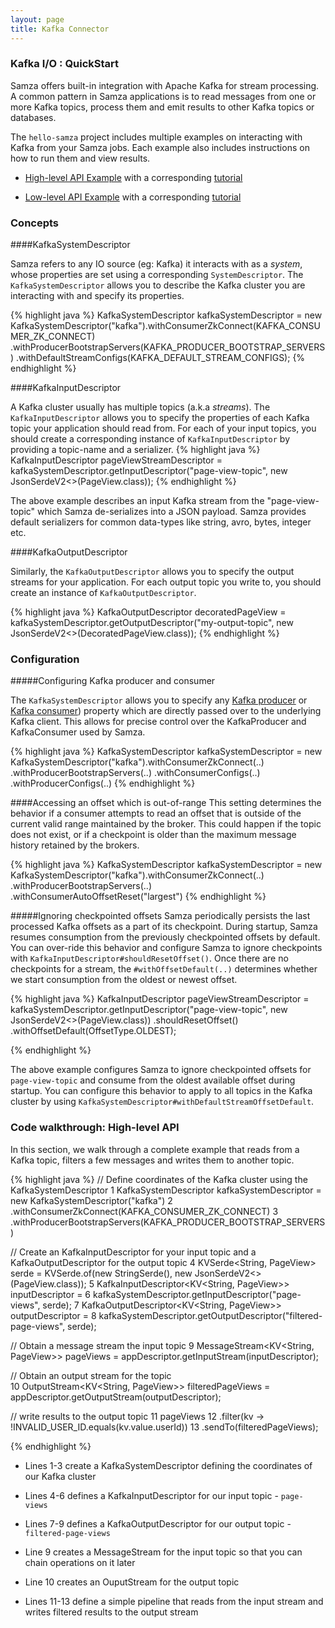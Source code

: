 ```yaml
---
layout: page
title: Kafka Connector
---
```

<!--
   Licensed to the Apache Software Foundation (ASF) under one or more
   contributor license agreements.  See the NOTICE file distributed with
   this work for additional information regarding copyright ownership.
   The ASF licenses this file to You under the Apache License, Version 2.0
   (the "License"); you may not use this file except in compliance with
   the License.  You may obtain a copy of the License at

       http://www.apache.org/licenses/LICENSE-2.0

   Unless required by applicable law or agreed to in writing, software
   distributed under the License is distributed on an "AS IS" BASIS,
   WITHOUT WARRANTIES OR CONDITIONS OF ANY KIND, either express or implied.
   See the License for the specific language governing permissions and
   limitations under the License.
-->

### Kafka I/O : QuickStart
Samza offers built-in integration with Apache Kafka for stream processing. A common pattern in Samza applications is to read messages from one or more Kafka topics, process them and emit results to other Kafka topics or databases.

The `hello-samza` project includes multiple examples on interacting with Kafka from your Samza jobs. Each example also includes instructions on how to run them and view results. 

- [High-level API Example](https://github.com/apache/samza-hello-samza/blob/latest/src/main/java/samza/examples/cookbook/FilterExample.java) with a corresponding [tutorial](/learn/documentation/{{site.version}}/deployment/yarn.html#starting-your-application-on-yarn)

- [Low-level API Example](https://github.com/apache/samza-hello-samza/blob/latest/src/main/java/samza/examples/wikipedia/task/application/WikipediaParserTaskApplication.java) with a corresponding [tutorial](https://github.com/apache/samza-hello-samza#hello-samza)


### Concepts

####KafkaSystemDescriptor

Samza refers to any IO source (eg: Kafka) it interacts with as a _system_, whose properties are set using a corresponding `SystemDescriptor`. The `KafkaSystemDescriptor` allows you to describe the Kafka cluster you are interacting with and specify its properties. 

{% highlight java %}
    KafkaSystemDescriptor kafkaSystemDescriptor =
        new KafkaSystemDescriptor("kafka").withConsumerZkConnect(KAFKA_CONSUMER_ZK_CONNECT)
            .withProducerBootstrapServers(KAFKA_PRODUCER_BOOTSTRAP_SERVERS)
            .withDefaultStreamConfigs(KAFKA_DEFAULT_STREAM_CONFIGS);
{% endhighlight %}


####KafkaInputDescriptor

A Kafka cluster usually has multiple topics (a.k.a _streams_). The `KafkaInputDescriptor` allows you to specify the properties of each Kafka topic your application should read from. For each of your input topics, you should create a corresponding instance of `KafkaInputDescriptor`
by providing a topic-name and a serializer.
{% highlight java %}
    KafkaInputDescriptor<PageView> pageViewStreamDescriptor = kafkaSystemDescriptor.getInputDescriptor("page-view-topic", new JsonSerdeV2<>(PageView.class));
{% endhighlight %}

The above example describes an input Kafka stream from the "page-view-topic" which Samza de-serializes into a JSON payload. Samza provides default serializers for common data-types like string, avro, bytes, integer etc.
 
####KafkaOutputDescriptor

Similarly, the `KafkaOutputDescriptor` allows you to specify the output streams for your application. For each output topic you write to, you should create an instance of `KafkaOutputDescriptor`.

{% highlight java %}
    KafkaOutputDescriptor<DecoratedPageView> decoratedPageView = kafkaSystemDescriptor.getOutputDescriptor("my-output-topic", new JsonSerdeV2<>(DecoratedPageView.class));
{% endhighlight %}


### Configuration

#####Configuring Kafka producer and consumer
 
The `KafkaSystemDescriptor` allows you to specify any [Kafka producer](https://kafka.apache.org/documentation/#producerconfigs) or [Kafka consumer](https://kafka.apache.org/documentation/#consumerconfigs)) property which are directly passed over to the underlying Kafka client. This allows for 
precise control over the KafkaProducer and KafkaConsumer used by Samza. 

{% highlight java %}
    KafkaSystemDescriptor kafkaSystemDescriptor =
        new KafkaSystemDescriptor("kafka").withConsumerZkConnect(..)
            .withProducerBootstrapServers(..)
            .withConsumerConfigs(..)
            .withProducerConfigs(..)
{% endhighlight %}


####Accessing an offset which is out-of-range
This setting determines the behavior if a consumer attempts to read an offset that is outside of the current valid range maintained by the broker. This could happen if the topic does not exist, or if a checkpoint is older than the maximum message history retained by the brokers. 

{% highlight java %}
    KafkaSystemDescriptor kafkaSystemDescriptor =
        new KafkaSystemDescriptor("kafka").withConsumerZkConnect(..)
            .withProducerBootstrapServers(..)
            .withConsumerAutoOffsetReset("largest")
{% endhighlight %}


#####Ignoring checkpointed offsets
Samza periodically persists the last processed Kafka offsets as a part of its checkpoint. During startup, Samza resumes consumption from the previously checkpointed offsets by default. You can over-ride this behavior and configure Samza to ignore checkpoints with `KafkaInputDescriptor#shouldResetOffset()`.
Once there are no checkpoints for a stream, the `#withOffsetDefault(..)` determines whether we start consumption from the oldest or newest offset. 

{% highlight java %}
KafkaInputDescriptor<PageView> pageViewStreamDescriptor = 
    kafkaSystemDescriptor.getInputDescriptor("page-view-topic", new JsonSerdeV2<>(PageView.class)) 
        .shouldResetOffset()
        .withOffsetDefault(OffsetType.OLDEST);

{% endhighlight %}

The above example configures Samza to ignore checkpointed offsets for `page-view-topic` and consume from the oldest available offset during startup. You can configure this behavior to apply to all topics in the Kafka cluster by using `KafkaSystemDescriptor#withDefaultStreamOffsetDefault`.

 

### Code walkthrough: High-level API

In this section, we walk through a complete example that reads from a Kafka topic, filters a few messages and writes them to another topic.

{% highlight java %}
// Define coordinates of the Kafka cluster using the KafkaSystemDescriptor
1    KafkaSystemDescriptor kafkaSystemDescriptor = new KafkaSystemDescriptor("kafka")
2        .withConsumerZkConnect(KAFKA_CONSUMER_ZK_CONNECT)
3        .withProducerBootstrapServers(KAFKA_PRODUCER_BOOTSTRAP_SERVERS)

// Create an KafkaInputDescriptor for your input topic and a KafkaOutputDescriptor for the output topic 
4    KVSerde<String, PageView> serde = KVSerde.of(new StringSerde(), new JsonSerdeV2<>(PageView.class));
5    KafkaInputDescriptor<KV<String, PageView>> inputDescriptor =
6        kafkaSystemDescriptor.getInputDescriptor("page-views", serde);
7    KafkaOutputDescriptor<KV<String, PageView>> outputDescriptor =
8        kafkaSystemDescriptor.getOutputDescriptor("filtered-page-views", serde);


// Obtain a message stream the input topic
9    MessageStream<KV<String, PageView>> pageViews = appDescriptor.getInputStream(inputDescriptor);

// Obtain an output stream for the topic    
10    OutputStream<KV<String, PageView>> filteredPageViews = appDescriptor.getOutputStream(outputDescriptor);

// write results to the output topic
11    pageViews
12       .filter(kv -> !INVALID_USER_ID.equals(kv.value.userId))
13       .sendTo(filteredPageViews);

{% endhighlight %}

- Lines 1-3 create a KafkaSystemDescriptor defining the coordinates of our Kafka cluster

- Lines 4-6 defines a KafkaInputDescriptor for our input topic - `page-views`

- Lines 7-9 defines a KafkaOutputDescriptor for our output topic - `filtered-page-views`

- Line 9 creates a MessageStream for the input topic so that you can chain operations on it later

- Line 10 creates an OuputStream for the output topic

- Lines 11-13 define a simple pipeline that reads from the input stream and writes filtered results to the output stream
